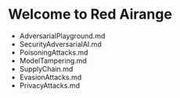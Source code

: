 # Welcome to Red Airange

* AdversarialPlayground.md
* SecurityAdversarialAI.md
* PoisoningAttacks.md
* ModelTampering.md
* SupplyChain.md
* EvasionAttacks.md
* PrivacyAttacks.md


